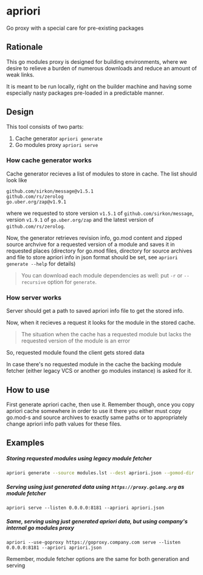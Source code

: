 # apriori
Go proxy with a special care for pre-existing packages

## Rationale
This go modules proxy is designed for building environments, where we desire to relieve a burden of numerous downloads
and reduce an amount of weak links.

It is meant to be run locally, right on the builder machine and having some especially nasty packages pre-loaded 
in a predictable manner.

## Design

This tool consists of two parts:

1. Cache generator `apriori generate`
2. Go modules proxy `apriori serve`

### How cache generator works

Cache generator recieves a list of modules to store in cache. The list should look like

```
github.com/sirkon/message@v1.5.1
github.com/rs/zerolog
go.uber.org/zap@v1.9.1
```  

where we requested to store version `v1.5.1` of `github.com/sirkon/message`, version `v1.9.1` of `go.uber.org/zap` 
and the latest version of `github.com/rs/zerolog`.

Now, the generator retrieves revision info, go.mod content and zipped source archvive for a requested version of a 
module and saves it in requested places (directory for go.mod files, directory for source archives and file to 
store apriori info in json format should be set, see `apriori generate --help` for details)

> You can download each module dependencies as well: put `-r` or `--recursive` option for `generate`.

### How server works

Server should get a path to saved apriori info file to get the stored info.

Now, when it recieves a request it looks for the module in the stored cache. 

> The situation when the cache has a requested module but lacks the requested version of the module is an error

So, requested module found the client gets stored data

In case there's no requested module in the cache the backing module fetcher (either legacy VCS or another go 
modules instance) is asked for it.

## How to use

First generate apriori cache, then use it. Remember though, once you copy apriori cache somewhere in order to use it 
there you either must copy go.mod-s and source archives to exactly same paths or to appropriately change apriori info 
path values for these files.

## Examples

##### Storing requested modules using legacy module fetcher 

```bash
apriori generate --source modules.lst --dest apriori.json --gomod-dir ./gomods --source-dirs ./sources
```

##### Serving using just generated data using `https://proxy.golang.org` as module fetcher 
```
apriori serve --listen 0.0.0.0:8181 --apriori apriori.json
```

##### Same, serving using just generated apriori data, but using company's internal go modules proxy
```
apriori --use-goproxy https://goproxy.company.com serve --listen 0.0.0.0:8181 --apriori apriori.json
```
  
Remember, module fetcher options are the same for both generation and serving
